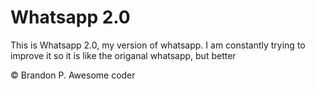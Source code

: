 <h1>Whatsapp 2.0</h1>
<p>This is Whatsapp 2.0, my version of whatsapp. I am constantly trying to improve it so it is like the origanal whatsapp, but better</p>
<footer>&copy Brandon P. Awesome coder</footer>
